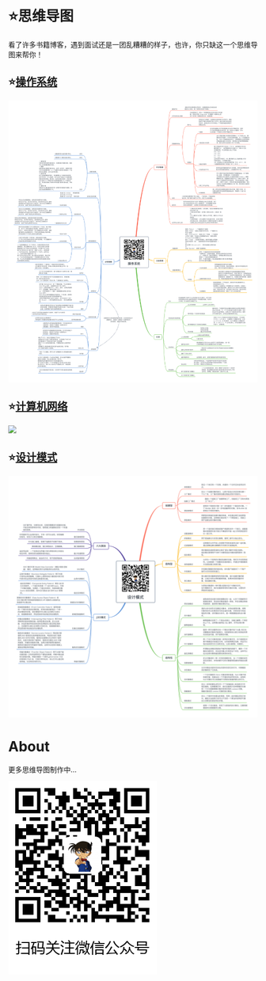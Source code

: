 # ⭐️思维导图

看了许多书籍博客，遇到面试还是一团乱糟糟的样子，也许，你只缺这一个思维导图来帮你！


## ⭐️[操作系统](./操作系统/操作系统.md)

![](./操作系统/操作系统.png)

## ⭐️[计算机网络](./计算机网络/计算机网络.md)

![](./计算机网络/计算机网络.png)

## ⭐️[设计模式](./设计模式/设计模式.md)

![](./设计模式/设计模式.png)

# About

更多思维导图制作中...

![](./公众号/扫码关注微信公众号.png)



